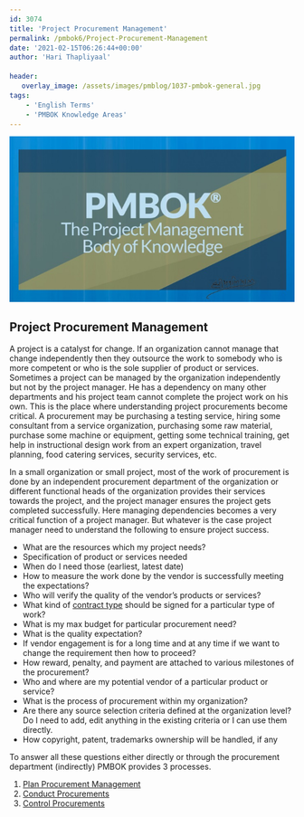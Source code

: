 ```yaml
---
id: 3074   
title: 'Project Procurement Management'
permalink: /pmbok6/Project-Procurement-Management
date: '2021-02-15T06:26:44+00:00'
author: 'Hari Thapliyaal'

header:
   overlay_image: /assets/images/pmblog/1037-pmbok-general.jpg
tags:
    - 'English Terms'
    - 'PMBOK Knowledge Areas'
---
```


![](/assets/images/pmblog/1037-pmbok-general.jpg)

## Project Procurement Management

A project is a catalyst for change. If an organization cannot manage that change independently then they outsource the work to somebody who is more competent or who is the sole supplier of product or services. Sometimes a project can be managed by the organization independently but not by the project manager. He has a dependency on many other departments and his project team cannot complete the project work on his own. This is the place where understanding project procurements become critical. A procurement may be purchasing a testing service, hiring some consultant from a service organization, purchasing some raw material, purchase some machine or equipment, getting some technical training, get help in instructional design work from an expert organization, travel planning, food catering services, security services, etc.

In a small organization or small project, most of the work of procurement is done by an independent procurement department of the organization or different functional heads of the organization provides their services towards the project, and the project manager ensures the project gets completed successfully. Here managing dependencies becomes a very critical function of a project manager. But whatever is the case project manager need to understand the following to ensure project success.

- What are the resources which my project needs?
- Specification of product or services needed
- When do I need those (earliest, latest date)
- How to measure the work done by the vendor is successfully meeting the expectations?
- Who will verify the quality of the vendor’s products or services?
- What kind of [contract type](/pmbok6/contract-type) should be signed for a particular type of work?
- What is my max budget for particular procurement need?
- What is the quality expectation?
- If vendor engagement is for a long time and at any time if we want to change the requirement then how to proceed?
- How reward, penalty, and payment are attached to various milestones of the procurement?
- Who and where are my potential vendor of a particular product or service?
- What is the process of procurement within my organization?
- Are there any source selection criteria defined at the organization level? Do I need to add, edit anything in the existing criteria or I can use them directly.
- How copyright, patent, trademarks ownership will be handled, if any

To answer all these questions either directly or through the procurement department (indirectly) PMBOK provides 3 processes.

1. [Plan Procurement Management](/pmbok6/Plan-Procurement-Management)
2. [Conduct Procurements](/pmbok6/Conduct-Procurements)
3. [Control Procurements](/pmbok6/Control-Procurements)